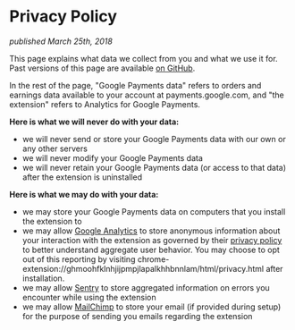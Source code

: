 # Privacy Policy

_published March 25th, 2018_

This page explains what data we collect from you and what we use it for.
Past versions of this page are available [on GitHub](https://github.com/simon-weber/analytics-gpc-site/commits/master/privacy.md).

In the rest of the page, "Google Payments data" refers to orders and earnings data available to your account at payments.google.com,
and "the extension" refers to Analytics for Google Payments.

**Here is what we will never do with your data:**

* we will never send or store your Google Payments data with our own or any other servers
* we will never modify your Google Payments data
* we will never retain your Google Payments data (or access to that data) after the extension is uninstalled

**Here is what we may do with your data:**

* we may store your Google Payments data on computers that you install the extension to
* we may allow [Google Analytics](https://www.google.com/analytics) to store anonymous information about your interaction with the extension as governed by their [privacy policy](https://support.google.com/analytics/answer/6004245?hl=en) to better understand aggregate user behavior. You may choose to opt out of this reporting by visiting chrome-extension://ghmoohfklnhjijpmpjlapalkhhbnnlam/html/privacy.html after installation.
* we may allow [Sentry](https://sentry.io) to store aggregated information on errors you encounter while using the extension
* we may allow [MailChimp](https://mailchimp.com) to store your email (if provided during setup) for the purpose of sending you emails regarding the extension
